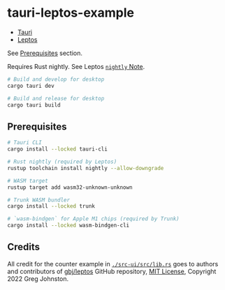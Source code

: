# tauri-leptos-example

- [Tauri][tauri_web]
- [Leptos][leptos_repo]

See [Prerequisites](#prerequisites) section.

Requires Rust nightly. See Leptos [`nightly` Note][leptos_nightly_note].

```sh
# Build and develop for desktop
cargo tauri dev

# Build and release for desktop
cargo tauri build
```

## Prerequisites

```sh
# Tauri CLI
cargo install --locked tauri-cli

# Rust nightly (required by Leptos)
rustup toolchain install nightly --allow-downgrade

# WASM target
rustup target add wasm32-unknown-unknown

# Trunk WASM bundler
cargo install --locked trunk

# `wasm-bindgen` for Apple M1 chips (required by Trunk)
cargo install --locked wasm-bindgen-cli
```

## Credits

All credit for the counter example in [`./src-ui/src/lib.rs`](src-ui/src/lib.rs) goes to 
authors and contributors of [gbj/leptos][leptos_repo] GitHub repository, 
[MIT License][leptos_license], Copyright 2022 Greg Johnston.

[tauri_web]: https://tauri.app/
[leptos_repo]: https://github.com/gbj/leptos
[leptos_nightly_note]: https://github.com/gbj/leptos#nightly-note
[leptos_license]: https://github.com/gbj/leptos/blob/e465867b30db8fccce7493f9fc913359246ac4bd/LICENSE